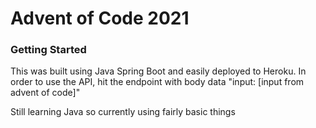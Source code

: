 # Advent of Code 2021

### Getting Started
This was built using Java Spring Boot and easily deployed to Heroku. In order to use the API, hit the endpoint with body data "input: [input from advent of code]"

Still learning Java so currently using fairly basic things 
